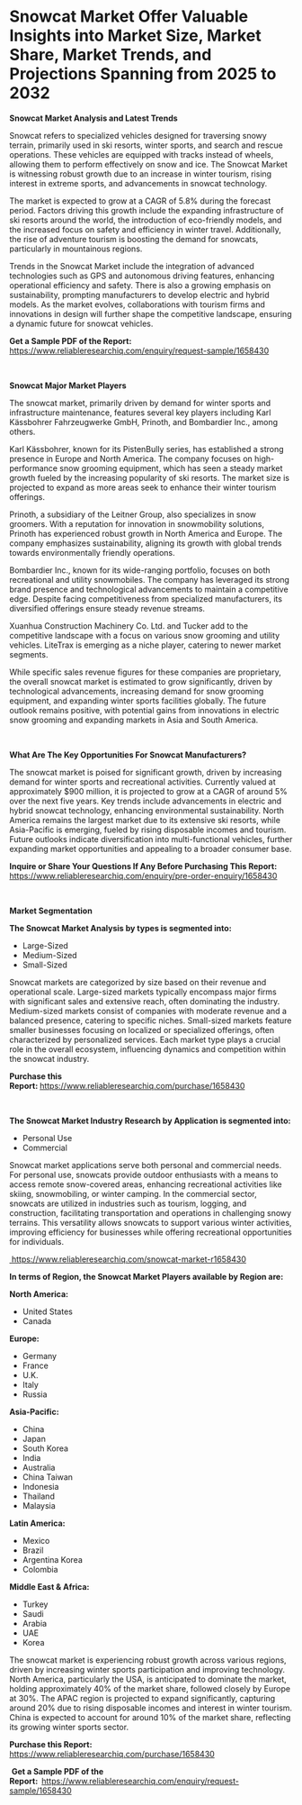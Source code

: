 <p><h1>Snowcat Market Offer Valuable Insights into Market Size, Market Share, Market Trends, and Projections Spanning from 2025 to 2032</h1></p><p><strong>Snowcat Market Analysis and Latest Trends</strong></p>
<p><p>Snowcat refers to specialized vehicles designed for traversing snowy terrain, primarily used in ski resorts, winter sports, and search and rescue operations. These vehicles are equipped with tracks instead of wheels, allowing them to perform effectively on snow and ice. The Snowcat Market is witnessing robust growth due to an increase in winter tourism, rising interest in extreme sports, and advancements in snowcat technology. </p><p>The market is expected to grow at a CAGR of 5.8% during the forecast period. Factors driving this growth include the expanding infrastructure of ski resorts around the world, the introduction of eco-friendly models, and the increased focus on safety and efficiency in winter travel. Additionally, the rise of adventure tourism is boosting the demand for snowcats, particularly in mountainous regions.</p><p>Trends in the Snowcat Market include the integration of advanced technologies such as GPS and autonomous driving features, enhancing operational efficiency and safety. There is also a growing emphasis on sustainability, prompting manufacturers to develop electric and hybrid models. As the market evolves, collaborations with tourism firms and innovations in design will further shape the competitive landscape, ensuring a dynamic future for snowcat vehicles.</p></p>
<p><strong>Get a Sample PDF of the Report:&nbsp;</strong> <a href="https://www.reliableresearchiq.com/enquiry/request-sample/1658430?utm_campaign=2324&utm_medium=2&utm_source=Github&utm_content=ia&utm_term=16042025&utm_id=snowcat">https://www.reliableresearchiq.com/enquiry/request-sample/1658430</a></p>
<p>&nbsp;</p>
<p><strong>Snowcat Major Market Players</strong></p>
<p><p>The snowcat market, primarily driven by demand for winter sports and infrastructure maintenance, features several key players including Karl Kässbohrer Fahrzeugwerke GmbH, Prinoth, and Bombardier Inc., among others. </p><p>Karl Kässbohrer, known for its PistenBully series, has established a strong presence in Europe and North America. The company focuses on high-performance snow grooming equipment, which has seen a steady market growth fueled by the increasing popularity of ski resorts. The market size is projected to expand as more areas seek to enhance their winter tourism offerings.</p><p>Prinoth, a subsidiary of the Leitner Group, also specializes in snow groomers. With a reputation for innovation in snowmobility solutions, Prinoth has experienced robust growth in North America and Europe. The company emphasizes sustainability, aligning its growth with global trends towards environmentally friendly operations.</p><p>Bombardier Inc., known for its wide-ranging portfolio, focuses on both recreational and utility snowmobiles. The company has leveraged its strong brand presence and technological advancements to maintain a competitive edge. Despite facing competitiveness from specialized manufacturers, its diversified offerings ensure steady revenue streams.</p><p>Xuanhua Construction Machinery Co. Ltd. and Tucker add to the competitive landscape with a focus on various snow grooming and utility vehicles. LiteTrax is emerging as a niche player, catering to newer market segments.</p><p>While specific sales revenue figures for these companies are proprietary, the overall snowcat market is estimated to grow significantly, driven by technological advancements, increasing demand for snow grooming equipment, and expanding winter sports facilities globally. The future outlook remains positive, with potential gains from innovations in electric snow grooming and expanding markets in Asia and South America.</p></p>
<p>&nbsp;</p>
<p><strong>What Are The Key Opportunities For Snowcat Manufacturers?</strong></p>
<p><p>The snowcat market is poised for significant growth, driven by increasing demand for winter sports and recreational activities. Currently valued at approximately $900 million, it is projected to grow at a CAGR of around 5% over the next five years. Key trends include advancements in electric and hybrid snowcat technology, enhancing environmental sustainability. North America remains the largest market due to its extensive ski resorts, while Asia-Pacific is emerging, fueled by rising disposable incomes and tourism. Future outlooks indicate diversification into multi-functional vehicles, further expanding market opportunities and appealing to a broader consumer base.</p></p>
<p><strong>Inquire or Share Your Questions If Any Before Purchasing This Report:</strong> <a href="https://www.reliableresearchiq.com/enquiry/pre-order-enquiry/1658430?utm_campaign=2324&utm_medium=2&utm_source=Github&utm_content=ia&utm_term=16042025&utm_id=snowcat">https://www.reliableresearchiq.com/enquiry/pre-order-enquiry/1658430</a></p>
<p>&nbsp;</p>
<p><strong>Market Segmentation</strong></p>
<p><strong>The Snowcat Market Analysis by types is segmented into:</strong></p>
<p><ul><li>Large-Sized</li><li>Medium-Sized</li><li>Small-Sized</li></ul></p>
<p><p>Snowcat markets are categorized by size based on their revenue and operational scale. Large-sized markets typically encompass major firms with significant sales and extensive reach, often dominating the industry. Medium-sized markets consist of companies with moderate revenue and a balanced presence, catering to specific niches. Small-sized markets feature smaller businesses focusing on localized or specialized offerings, often characterized by personalized services. Each market type plays a crucial role in the overall ecosystem, influencing dynamics and competition within the snowcat industry.</p></p>
<p><strong>Purchase this Report:&nbsp;</strong><a href="https://www.reliableresearchiq.com/purchase/1658430?utm_campaign=2324&utm_medium=2&utm_source=Github&utm_content=ia&utm_term=16042025&utm_id=snowcat">https://www.reliableresearchiq.com/purchase/1658430</a></p>
<p>&nbsp;</p>
<p><strong>The Snowcat Market Industry Research by Application is segmented into:</strong></p>
<p><ul><li>Personal Use</li><li>Commercial</li></ul></p>
<p><p>Snowcat market applications serve both personal and commercial needs. For personal use, snowcats provide outdoor enthusiasts with a means to access remote snow-covered areas, enhancing recreational activities like skiing, snowmobiling, or winter camping. In the commercial sector, snowcats are utilized in industries such as tourism, logging, and construction, facilitating transportation and operations in challenging snowy terrains. This versatility allows snowcats to support various winter activities, improving efficiency for businesses while offering recreational opportunities for individuals.</p></p>
<p><a href="https://www.reliableresearchiq.com/snowcat-market-r1658430?utm_campaign=2324&utm_medium=2&utm_source=Github&utm_content=ia&utm_term=16042025&utm_id=snowcat">&nbsp;https://www.reliableresearchiq.com/snowcat-market-r1658430</a></p>
<p><strong>In terms of Region, the Snowcat Market Players available by Region are:</strong></p>
<p>
    <p> <strong> North America: </strong>
        <ul>
            <li>United States</li>
            <li>Canada</li>
        </ul>
        </p> 
    <p> <strong> Europe: </strong>
        <ul>
            <li>Germany</li>
            <li>France</li>
            <li>U.K.</li>
            <li>Italy</li>
            <li>Russia</li>
        </ul>
        </p> 
    <p> <strong> Asia-Pacific: </strong>
        <ul>
            <li>China</li>
            <li>Japan</li>
            <li>South Korea</li>
            <li>India</li>
            <li>Australia</li>
            <li>China Taiwan</li>
            <li>Indonesia</li>
            <li>Thailand</li>
            <li>Malaysia</li>
        </ul>
        </p> 
    <p> <strong> Latin America: </strong>
        <ul>
            <li>Mexico</li>
            <li>Brazil</li>
            <li>Argentina Korea</li>
            <li>Colombia</li>
        </ul>
        </p> 
    <p> <strong> Middle East & Africa: </strong>
        <ul>
            <li>Turkey</li>
            <li>Saudi</li>
            <li>Arabia</li>
            <li>UAE</li>
            <li>Korea</li>
        </ul>
    </p>
    </p>
<p><p>The snowcat market is experiencing robust growth across various regions, driven by increasing winter sports participation and improving technology. North America, particularly the USA, is anticipated to dominate the market, holding approximately 40% of the market share, followed closely by Europe at 30%. The APAC region is projected to expand significantly, capturing around 20% due to rising disposable incomes and interest in winter tourism. China is expected to account for around 10% of the market share, reflecting its growing winter sports sector.</p></p>
<p><strong>Purchase this Report: </strong><a href="https://www.reliableresearchiq.com/purchase/1658430?utm_campaign=2324&utm_medium=2&utm_source=Github&utm_content=ia&utm_term=16042025&utm_id=snowcat">https://www.reliableresearchiq.com/purchase/1658430</a></p>
<p>&nbsp;<strong>Get a Sample PDF of the Report:&nbsp;&nbsp;</strong><a href="https://www.reliableresearchiq.com/enquiry/request-sample/1658430?utm_campaign=2324&utm_medium=2&utm_source=Github&utm_content=ia&utm_term=16042025&utm_id=snowcat">https://www.reliableresearchiq.com/enquiry/request-sample/1658430</a></p>
<p><strong></strong></p>
<p><p></p><p></p><p></p></p>